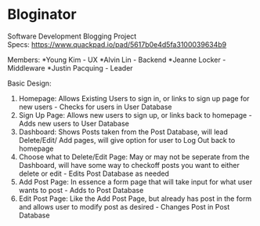 # Bloginator

Software Development Blogging Project  
Specs:
https://www.quackpad.io/pad/5617b0e4d5fa3100039634b9

Members:
*Young Kim - UX
*Alvin Lin - Backend 
*Jeanne Locker - Middleware
*Justin Pacquing - Leader

Basic Design:
1. Homepage: Allows Existing Users to sign in, or links to sign up page for new users - Checks for users in User Database
2. Sign Up Page: Allows new users to sign up, or links back to homepage - Adds new users to User Database
3. Dashboard: Shows Posts taken from the Post Database, will lead Delete/Edit/ Add pages, will give option for user to Log Out back to homepage
4. Choose what to Delete/Edit Page: May or may not be seperate from the Dashboard, will have some way to checkoff posts you want to either delete or edit - Edits Post Database as needed
5. Add Post Page: In essence a form page that will take input for what user wants to post - Adds to Post Database
6. Edit Post Page: Like the Add Post Page, but already has post in the form and allows user to modify post as desired - Changes Post in Post Database
